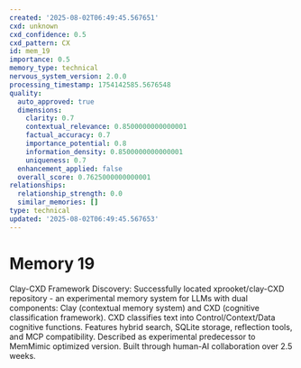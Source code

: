 ```yaml
---
created: '2025-08-02T06:49:45.567651'
cxd: unknown
cxd_confidence: 0.5
cxd_pattern: CX
id: mem_19
importance: 0.5
memory_type: technical
nervous_system_version: 2.0.0
processing_timestamp: 1754142585.5676548
quality:
  auto_approved: true
  dimensions:
    clarity: 0.7
    contextual_relevance: 0.8500000000000001
    factual_accuracy: 0.7
    importance_potential: 0.8
    information_density: 0.8500000000000001
    uniqueness: 0.7
  enhancement_applied: false
  overall_score: 0.7625000000000001
relationships:
  relationship_strength: 0.0
  similar_memories: []
type: technical
updated: '2025-08-02T06:49:45.567653'
---
```


# Memory 19

Clay-CXD Framework Discovery: Successfully located xprooket/clay-CXD repository - an experimental memory system for LLMs with dual components: Clay (contextual memory system) and CXD (cognitive classification framework). CXD classifies text into Control/Context/Data cognitive functions. Features hybrid search, SQLite storage, reflection tools, and MCP compatibility. Described as experimental predecessor to MemMimic optimized version. Built through human-AI collaboration over 2.5 weeks.